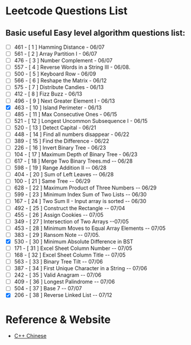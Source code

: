 # Leetcode Questions List

## Basic useful Easy level algorithm questions list:
-	[ ]	461	-	[	1	]	Hamming Distance - 06/07
-	[ ]	561	-	[	2	]	Array Partition I - 06/07
-	[ ]	476	-	[	3	]	Number Complement - 06/07
-	[ ]	557	-	[	4	]	Reverse Words in a String III - 06/08.
-	[ ]	500	-	[	5	]	Keyboard Row - 06/09
-	[ ]	566	-	[	6	]	Reshape the Matrix - 06/12
-	[ ]	575	-	[	7	]	Distribute Candies - 06/13
-	[ ]	412	-	[	8	]	Fizz Buzz - 06/13
-	[ ]	496	-	[	9	]	Next Greater Element I - 06/13
-	[x]	463	-	[	10	]	Island Perimeter - 06/13
-	[ ]	485	-	[	11	]	Max Consecutive Ones - 06/15
-	[ ]	521	-	[	12	]	Longest Uncommon Subsequence I - 06/15
-	[ ]	520	-	[	13	]	Detect Capital - 06/21
-	[ ]	448	-	[	14	]	Find all numbers disappear - 06/22
-	[ ]	389	-	[	15	]	Find the Difference - 06/22
-	[ ]	226	-	[	16	]	Invert Binary Tree - 06/23
-	[ ]	104	-	[	17	]	Maximum Depth of Binary Tree - 06/23
-	[ ]	617	-	[	18	]	Merge Two Binary Trees.md -- 06/28
-	[ ]	598	-	[	19	]	Range Addition II -- 06/28
-	[ ]	404	-	[	20	]	Sum of Left Leaves -- 06/28
-	[ ]	100	-	[	21	]	Same Tree -- 06/29
-	[ ]	628	-	[	22	]	Maximum Product of Three Numbers -- 06/29
-	[ ]	599	-	[	23	]	Minimum Index Sum of Two Lists -- 06/30
-	[ ]	167	-	[	24	]	Two Sum II - Input array is sorted -- 06/30
-	[ ]	492	-	[	25	]	Construct the Rectangle -- 07/04
-	[ ]	455	-	[	26	]	Assign Cookies -- 07/05
-	[ ]	349	-	[	27	]	Intersection of Two Arrays --07/05
-	[ ]	453	-	[	28	]	Minimum Moves to Equal Array Elements -- 07/05
-	[ ]	383	-	[	29	]	Ransom Note -- 07/05.
-	[x]	530	-	[	30	]	Minimum Absolute Difference in BST
-	[ ]	171	-	[	31	]	Excel Sheet Column Number -- 07/05
-	[ ]	168	-	[	32	]	Excel Sheet Column Title -- 07/05
-	[ ]	563	-	[	33	]	Binary Tree Tilt -- 07/06
-	[ ]	387	-	[	34	]	First Unique Character in a String -- 07/06
-	[ ]	242	-	[	35	]	Valid Anagram -- 07/06
- [ ] 409 - [ 36  ] Longest Palindrome -- 07/06
- [ ] 504 - [ 37  ] Base 7 -- 07/07
- [x] 206 - [ 38  ] Reverse Linked List -- 07/12

# Reference & Website
* [C++ Chinese ](http://www.runoob.com/cplusplus/cpp-basic-syntax.html)  
